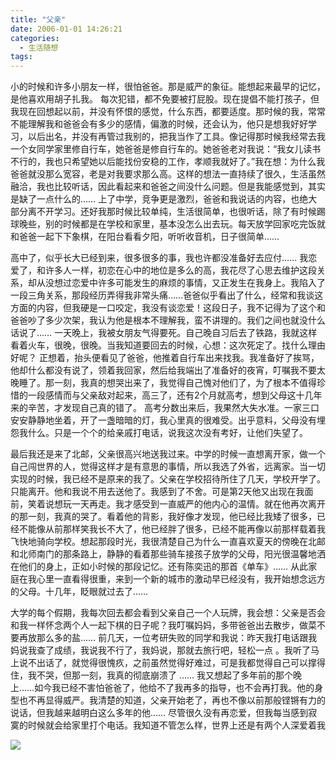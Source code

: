 ```yaml
---
title: "父亲"
date: 2006-01-01 14:26:21
categories:
  - 生活随想
tags:
---
```


小的时候和许多小朋友一样，很怕爸爸。那是威严的象征。能想起来最早的记忆，是他喜欢用胡子扎我。 每次犯错，都不免要被打屁股。现在提倡不能打孩子，但我现在回想起以前，并没有怀恨的感觉，什么东西，都要适度。那时候的我，常常不能理解我和爸爸会有多少的感情，偏激的时候，还会认为，他只是想我好好学习，以后出名，并没有再管过我别的，把我当作了工具。像记得那时候我经常去我一个女同学家里修自行车，她爸爸是修自行车的。她爸爸老对我说：“我女儿读书不行的，我也只希望她以后能找份安稳的工作，孝顺我就好了。”我在想：为什么我爸爸就没那么宽容，老是对我要求那么高。这样的想法一直持续了很久，生活虽然融洽，我也比较听话，因此看起来和爸爸之间没什么问题。但是我能感觉到，其实是缺了一点什么的…… 上了中学，竞争更是激烈，爸爸和我说话的内容，也绝大部分离不开学习。还好我那时候比较单纯，生活很简单，也很听话，除了有时候踢球晚些，别的时候都是在学校和家里，基本没怎么出去玩。每天放学回家吃完饭就和爸爸一起下下象棋，在阳台看看夕阳，听听收音机，日子很简单……

高中了，似乎长大已经到来，很多很多的事，我也许都没准备好去应付…… 我恋爱了，和许多人一样，初恋在心中的地位是多么的高，我花尽了心思去维护这段关系，却从没想过恋爱中许多可能发生的麻烦的事情，又正发生在我身上。我陷入了一段三角关系，那段经历弄得我非常头痛……爸爸似乎看出了什么，经常和我谈这方面的内容，但我硬是一口咬定，我没有谈恋爱！这段日子，我不记得为了这个和爸爸吵了多少次架，我认为他是根本不理解我，蛮不讲理的。我们之间也就没什么话说了…… 一天晚上，我被女朋友气得要死。自己晚自习后去了铁路，我就这样看着火车，很晚，很晚。当我知道要回去的时候，心想：这次死定了。找什么理由好呢？ 正想着，抬头便看见了爸爸，他推着自行车出来找我。我准备好了挨骂，他却什么都没有说了，领着我回家，然后给我端出了准备好的夜宵，叮嘱我不要太晚睡了。那一刻，我真的想哭出来了，我觉得自己愧对他们了，为了根本不值得珍惜的一段感情而与父亲敌对起来，高三了，还有2个月就高考，想到父母这十几年来的辛苦，才发现自己真的错了。 高考分数出来后，我果然大失水准。一家三口安安静静地坐着，开了一盏暗暗的灯，我心里真的很难受。出乎意料，父母没有埋怨我什么。只是一个个的给亲戚打电话，说我这次没有考好，让他们失望了。 

最后我还是来了北邮，父亲很高兴地送我过来。中学的时候一直想离开家，做一个自己闯世界的人，觉得这样才是有意思的事情，所以我选了外省，远离家。当一切实现的时候，我已经不是原来的我了。父亲在学校招待所住了几天，学校开学了。只能离开。他和我说不用去送他了。我感到了不舍。可是第2天他又出现在我面前，笑着说想玩一天再走。我才感受到一直威严的他内心的温情。就在他再次离开的那一刻，我真的哭了。看着他的背影，我好像才发现，他已经比我矮了很多，已经不能像从前那样笑我长不大了，他已经胖了很多，已经不能再像以前那样载着我飞快地骑向学校。想起那段时光，我很清楚自己为什么一直喜欢夏天的傍晚在北邮和北师南门的那条路上，静静的看着那些骑车接孩子放学的父母，阳光很温馨地洒在他们的身上，正如小时候的那段记忆。还有陈奕迅的那首《单车》…… 从此家庭在我心里一直看得很重，来到一个新的城市的激动早已经没有，我开始想念远方的父母。十几年，眨眼就过去了……

大学的每个假期，我每次回去都会看到父亲自己一个人玩牌，我会想：父亲是否会和我一样怀念两个人一起下棋的日子呢？我叮嘱妈妈，多带爸爸出去散步，做菜不要再放那么多的盐…… 前几天，一位考研失败的同学和我说：昨天我打电话跟我妈说我查了成绩，我说我不行了，我妈说，那就去旅行吧，轻松一点 。我听了马上说不出话了，就觉得很愧疚，之前虽然觉得好难过，可是我都觉得自己可以撑得住，我不哭，但那一刻，我真的彻底崩溃了 …… 我又想起了多年前的那个晚上……如今我已经不害怕爸爸了，他给不了我再多的指导，也不会再打我。他的身型也不再显得威严。我清楚的知道，父亲开始老了，再也不像以前那般铿锵有力的说话，但我越来越明白这么多年的他…… 尽管很久没有再恋爱，但我每当感到寂寞的时候就会给家里打个电话。我知道不管怎么样，世界上还是有两个人深爱着我

![](../../../images/2011/p19809374-1.jpg)